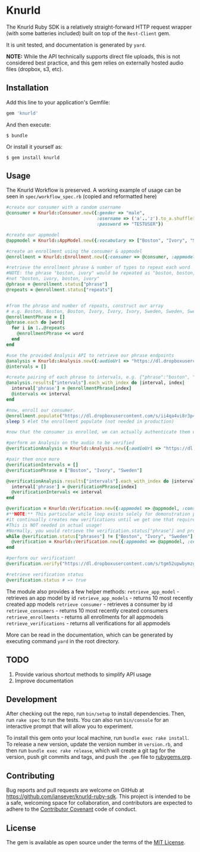 # Knurld

The Knurld Ruby SDK is a relatively straight-forward HTTP request wrapper (with some batteries included) built on top of the `Rest-Client` gem.

It is unit tested, and documentation is generated by `yard`.

**NOTE:** While the API technically supports direct file uploads, this is not considered best practice, and this gem relies on externally hosted audio files (dropbox, s3, etc).
## Installation

Add this line to your application's Gemfile:

```ruby
gem 'knurld'
```

And then execute:

    $ bundle

Or install it yourself as:

    $ gem install knurld

## Usage

The Knurld Workflow is preserved. A working example of usage can be seen in `spec/workflow_spec.rb` (copied and reformatted here)

```ruby
#create our consumer with a random username
@consumer = Knurld::Consumer.new({:gender => "male",
                                  :username => ('a'..'z').to_a.shuffle[0,8].join,
                                  :password => "TESTUSER"})

#create our appmodel
@appmodel = Knurld::AppModel.new({:vocabulary => ["Boston", "Ivory", "Sweden"]})

#create an enrollment using the consumer & appmodel
@enrollment = Knurld::Enrollment.new({:consumer => @consumer, :appmodel => @appmodel})

#retrieve the enrollment phrase & number of types to repeat each word
#NOTE: the phrase "boston, ivory" would be repeated as "boston, boston, ivory, ivory"
#not "boston, ivory, boston, ivory"
@phrase = @enrollment.status["phrase"]
@repeats = @enrollment.status["repeats"]


#from the phrase and number of repeats, construct our array
# e.g. Boston, Boston, Boston, Ivory, Ivory, Ivory, Sweden, Sweden, Sweden
@enrollmentPhrase = []
@phrase.each do |word|
  for i in 1..@repeats
    @enrollmentPhrase << word
  end
end

#use the provided Analysis API to retrieve our phrase endpoints
@analysis = Knurld::Analysis.new({:audioUrl => "https://dl.dropboxusercontent.com/s/ii4qa4vi8r3p4nt/6386420494.wav?dl=0", :num_words => @enrollmentPhrase.length})
@intervals = []

#create pairing of each phrase to intervals, e.g. {"phrase":"boston", "begin":172, "end":839}
@analysis.results["intervals"].each_with_index do |interval, index|
  interval['phrase'] = @enrollmentPhrase[index]
  @intervals << interval
end

#now, enroll our consumer.
@enrollment.populate("https://dl.dropboxusercontent.com/s/ii4qa4vi8r3p4nt/6386420494.wav?dl=0", @intervals)
sleep 5 #let the enrollment populate (not needed in production)

#now that the consumer is enrolled, we can actually authenticate them using their voice!

#perform an Analysis on the audio to be verified
@verificationAnalysis = Knurld::Analysis.new({:audioUrl => "https://dl.dropboxusercontent.com/s/tgm52upwbymzgfc/bostonivorysweden.wav?dl=0", :num_words => 3})

#pair them once more
@verificationIntervals = []
@verificationPhrase = ["Boston", "Ivory", "Sweden"]

@verificationAnalysis.results["intervals"].each_with_index do |interval, index|
  interval['phrase'] = @verificationPhrase[index]
  @verificationIntervals << interval
end

@verification = Knurld::Verification.new({:appmodel => @appmodel, :consumer => @consumer})
#**NOTE:** This particular while loop exists solely for demonstration purposes
#it continually creates new verifications until we get one that requires the pre-recorded verification phrase.
#This is NOT needed in actual usage!
#Normally, you would retrieve the verification.status["phrase"] and prompt the user to record it
while @verification.status["phrases"] != ["Boston", "Ivory", "Sweden"]
  @verification = Knurld::Verification.new({:appmodel => @appmodel, :consumer => @consumer})
end

#perform our verification!
@verification.verify("https://dl.dropboxusercontent.com/s/tgm52upwbymzgfc/bostonivorysweden.wav?dl=0", @verificationIntervals)

#retrieve verification status
@verification.status # => true
```

The module also provides a few helper methods:
`retrieve_app_model` - retrieves an app model by id
`retrieve_app_models` - returns 10 most recently created app models
`retrieve consumer` - retrieves a consumer by id
`retrieve_consumers` - returns 10 most recently created consumers 
`retrieve_enrollments` - returns all enrollments for all appmodels
`retrieve_verifications` - returns all verifications for all appmodels

More can be read in the documentation,
which can be generated by executing command `yard` in the root directory.

## TODO
1. Provide various shortcut methods to simplify API usage
2. Improve documentation

## Development

After checking out the repo, run `bin/setup` to install dependencies. Then, run `rake spec` to run the tests. You can also run `bin/console` for an interactive prompt that will allow you to experiment.

To install this gem onto your local machine, run `bundle exec rake install`. To release a new version, update the version number in `version.rb`, and then run `bundle exec rake release`, which will create a git tag for the version, push git commits and tags, and push the `.gem` file to [rubygems.org](https://rubygems.org).

## Contributing

Bug reports and pull requests are welcome on GitHub at https://github.com/ianseyer/knurld-ruby-sdk. This project is intended to be a safe, welcoming space for collaboration, and contributors are expected to adhere to the [Contributor Covenant](http://contributor-covenant.org) code of conduct.


## License

The gem is available as open source under the terms of the [MIT License](http://opensource.org/licenses/MIT).
